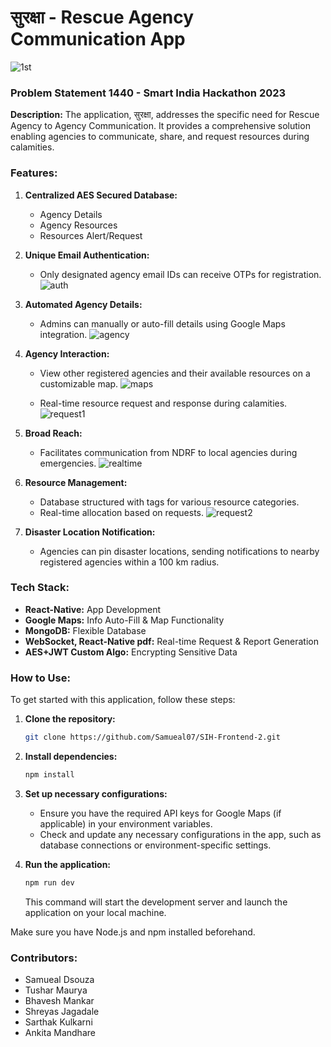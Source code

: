 # सुरक्षा - Rescue Agency Communication App

![1st](https://github.com/Samueal07/SIH-Frontend-2/assets/99087302/6a4822d5-a4ef-4535-85e6-e75bca490700)

### Problem Statement 1440 - Smart India Hackathon 2023

**Description:** 
The application, सुरक्षा, addresses the specific need for Rescue Agency to Agency Communication. It provides a comprehensive solution enabling agencies to communicate, share, and request resources during calamities.

### Features:

1. **Centralized AES Secured Database:** 
   - Agency Details
   - Agency Resources
   - Resources Alert/Request

2. **Unique Email Authentication:**
   - Only designated agency email IDs can receive OTPs for registration.
      ![auth](https://github.com/Samueal07/SIH-Frontend-2/assets/99087302/dc677c9b-c717-42b0-9464-d022bd4353ff)



3. **Automated Agency Details:**
   - Admins can manually or auto-fill details using Google Maps integration.
     ![agency](https://github.com/Samueal07/SIH-Frontend-2/assets/99087302/a9d979f7-9387-4633-bcaa-9cc14eefbbcc)


4. **Agency Interaction:**
   - View other registered agencies and their available resources on a customizable map.
     ![maps](https://github.com/Samueal07/SIH-Frontend-2/assets/99087302/27119373-e9c9-45e9-8b16-dad21ee4c4ed)

   - Real-time resource request and response during calamities.
     ![request1](https://github.com/Samueal07/SIH-Frontend-2/assets/99087302/66bd9697-3866-490c-80d9-f538bd2b2510)


5. **Broad Reach:**
   - Facilitates communication from NDRF to local agencies during emergencies.
     ![realtime](https://github.com/Samueal07/SIH-Frontend-2/assets/99087302/1b6e102a-3b6e-42b6-80b2-8142d5b64362)


6. **Resource Management:**
   - Database structured with tags for various resource categories.
   - Real-time allocation based on requests.
     ![request2](https://github.com/Samueal07/SIH-Frontend-2/assets/99087302/fa8745c8-6eef-47e2-84d5-4c1ef98353de)


7. **Disaster Location Notification:**
   - Agencies can pin disaster locations, sending notifications to nearby registered agencies within a 100 km radius.

### Tech Stack:

- **React-Native:** App Development
- **Google Maps:** Info Auto-Fill & Map Functionality
- **MongoDB:** Flexible Database
- **WebSocket, React-Native pdf:** Real-time Request & Report Generation
- **AES+JWT Custom Algo:** Encrypting Sensitive Data





### How to Use:

To get started with this application, follow these steps:

1. **Clone the repository:**

   ```bash
   git clone https://github.com/Samueal07/SIH-Frontend-2.git
   ```

2. **Install dependencies:**

   ```bash
   npm install
   ```

3. **Set up necessary configurations:**
   - Ensure you have the required API keys for Google Maps (if applicable) in your environment variables.
   - Check and update any necessary configurations in the app, such as database connections or environment-specific settings.

4. **Run the application:**

   ```bash
   npm run dev
   ```
   This command will start the development server and launch the application on your local machine.

Make sure you have Node.js and npm installed beforehand.

### Contributors:

- Samueal Dsouza
- Tushar Maurya
- Bhavesh Mankar
- Shreyas Jagadale
- Sarthak Kulkarni
- Ankita Mandhare
